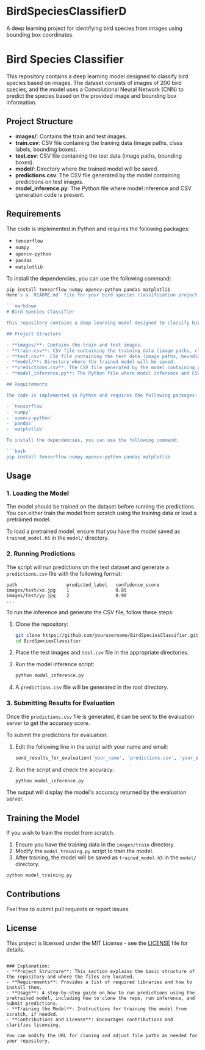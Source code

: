 # BirdSpeciesClassifierD
A deep learning project for identifying bird species from images using bounding box coordinates.
# Bird Species Classifier

This repository contains a deep learning model designed to classify bird species based on images. The dataset consists of images of 200 bird species, and the model uses a Convolutional Neural Network (CNN) to predict the species based on the provided image and bounding box information.

## Project Structure

- **images/**: Contains the train and test images.
- **train.csv**: CSV file containing the training data (image paths, class labels, bounding boxes).
- **test.csv**: CSV file containing the test data (image paths, bounding boxes).
- **model/**: Directory where the trained model will be saved.
- **predictions.csv**: The CSV file generated by the model containing predictions on test images.
- **model_inference.py**: The Python file where model inference and CSV generation code is present.

## Requirements

The code is implemented in Python and requires the following packages:

- `tensorflow`
- `numpy`
- `opencv-python`
- `pandas`
- `matplotlib`

To install the dependencies, you can use the following command:

```bash
pip install tensorflow numpy opencv-python pandas matplotlib
Here's a `README.md` file for your bird species classification project. This will guide others on how to use the repository, run the code, and submit predictions:

```markdown
# Bird Species Classifier

This repository contains a deep learning model designed to classify bird species based on images. The dataset consists of images of 200 bird species, and the model uses a Convolutional Neural Network (CNN) to predict the species based on the provided image and bounding box information.

## Project Structure

- **images/**: Contains the train and test images.
- **train.csv**: CSV file containing the training data (image paths, class labels, bounding boxes).
- **test.csv**: CSV file containing the test data (image paths, bounding boxes).
- **model/**: Directory where the trained model will be saved.
- **predictions.csv**: The CSV file generated by the model containing predictions on test images.
- **model_inference.py**: The Python file where model inference and CSV generation code is present.

## Requirements

The code is implemented in Python and requires the following packages:

- `tensorflow`
- `numpy`
- `opencv-python`
- `pandas`
- `matplotlib`

To install the dependencies, you can use the following command:

```bash
pip install tensorflow numpy opencv-python pandas matplotlib
```

## Usage

### 1. Loading the Model

The model should be trained on the dataset before running the predictions. You can either train the model from scratch using the training data or load a pretrained model. 

To load a pretrained model, ensure that you have the model saved as `trained_model.h5` in the `model/` directory.

### 2. Running Predictions

The script will run predictions on the test dataset and generate a `predictions.csv` file with the following format:

```csv
path                  predicted_label   confidence_score
images/test/xx.jpg    1                 0.85
images/test/yy.jpg    2                 0.90
...
```

To run the inference and generate the CSV file, follow these steps:

1. Clone the repository:
    ```bash
    git clone https://github.com/yourusername/BirdSpeciesClassifier.git
    cd BirdSpeciesClassifier
    ```

2. Place the test images and `test.csv` file in the appropriate directories.

3. Run the model inference script:
    ```bash
    python model_inference.py
    ```

4. A `predictions.csv` file will be generated in the root directory.

### 3. Submitting Results for Evaluation

Once the `predictions.csv` file is generated, it can be sent to the evaluation server to get the accuracy score.

To submit the predictions for evaluation:

1. Edit the following line in the script with your name and email:

    ```python
    send_results_for_evaluation('your_name', 'predictions.csv', 'your_email')
    ```

2. Run the script and check the accuracy:

    ```bash
    python model_inference.py
    ```

The output will display the model's accuracy returned by the evaluation server.

## Training the Model

If you wish to train the model from scratch:

1. Ensure you have the training data in the `images/train` directory.
2. Modify the `model_training.py` script to train the model.
3. After training, the model will be saved as `trained_model.h5` in the `model/` directory.

```bash
python model_training.py
```

## Contributions

Feel free to submit pull requests or report issues.

## License

This project is licensed under the MIT License - see the [LICENSE](LICENSE) file for details.

```

### Explanation:
- **Project Structure**: This section explains the basic structure of the repository and where the files are located.
- **Requirements**: Provides a list of required libraries and how to install them.
- **Usage**: A step-by-step guide on how to run predictions using the pretrained model, including how to clone the repo, run inference, and submit predictions.
- **Training the Model**: Instructions for training the model from scratch, if needed.
- **Contributions and License**: Encourages contributions and clarifies licensing.

You can modify the URL for cloning and adjust file paths as needed for your repository.
